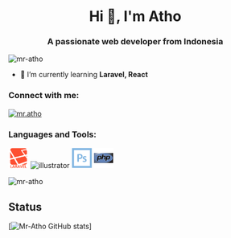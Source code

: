 <h1 align="center">Hi 👋, I'm Atho</h1>
<h3 align="center">A passionate web developer from Indonesia</h3>

<p align="left"> <img src="https://komarev.com/ghpvc/?username=mr-atho&label=Profile%20views&color=0e75b6&style=flat" alt="mr-atho" /> </p>

- 🌱 I’m currently learning **Laravel, React**

<h3 align="left">Connect with me:</h3>
<p align="left">
<a href="https://instagram.com/mr.atho" target="blank"><img align="center" src="https://raw.githubusercontent.com/rahuldkjain/github-profile-readme-generator/master/src/images/icons/Social/instagram.svg" alt="mr.atho" height="30" width="40" /></a>
</p>

<h3 align="left">Languages and Tools:</h3>
<p align="left"> 
  <img src="https://raw.githubusercontent.com/devicons/devicon/master/icons/laravel/laravel-plain-wordmark.svg" alt="laravel" width="40" height="40"/>
  <img src="https://www.vectorlogo.zone/logos/adobe_illustrator/adobe_illustrator-icon.svg" alt="illustrator" width="40" height="40"/>
  <img src="https://raw.githubusercontent.com/devicons/devicon/master/icons/photoshop/photoshop-line.svg" alt="photoshop" width="40" height="40"/> 
  <img src="https://raw.githubusercontent.com/devicons/devicon/master/icons/php/php-original.svg" alt="php" width="40" height="40"/>
</p>

<p><img align="center" src="https://github-readme-stats.vercel.app/api/top-langs?username=mr-atho&show_icons=true&locale=en&layout=compact" alt="mr-atho" /></p>

## Status
[![Mr-Atho GitHub stats](https://github-readme-stats.vercel.app/api?username=mr-atho)]
